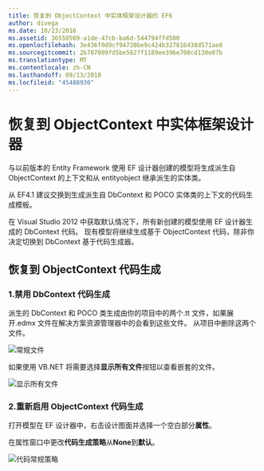 ```yaml
---
title: 恢复到 ObjectContext 中实体框架设计器的 EF6
author: divega
ms.date: 10/23/2016
ms.assetid: 36550569-a1de-47cb-ba6d-544794ffd500
ms.openlocfilehash: 3e436f0d9cf94720be9c424b327816438d571ae8
ms.sourcegitcommit: 2b787009fd5be5627f1189ee396e708cd130e07b
ms.translationtype: MT
ms.contentlocale: zh-CN
ms.lasthandoff: 09/13/2018
ms.locfileid: "45488930"
---
```

# <a name="reverting-to-objectcontext-in-entity-framework-designer"></a>恢复到 ObjectContext 中实体框架设计器
与以前版本的 Entity Framework 使用 EF 设计器创建的模型将生成派生自 ObjectContext 的上下文和从 entityobject 继承派生的实体类。

从 EF4.1 建议交换到生成派生自 DbContext 和 POCO 实体类的上下文的代码生成模板。

在 Visual Studio 2012 中获取默认情况下，所有新创建的模型使用 EF 设计器生成的 DbContext 代码。 现有模型将继续生成基于 ObjectContext 代码，除非你决定切换到 DbContext 基于代码生成器。

## <a name="reverting-back-to-objectcontext-code-generation"></a>恢复到 ObjectContext 代码生成

### <a name="1-disable-dbcontext-code-generation"></a>1.禁用 DbContext 代码生成

派生的 DbContext 和 POCO 类生成由你的项目中的两个.tt 文件，如果展开.edmx 文件在解决方案资源管理器中的会看到这些文件。 从项目中删除这两个文件。

![常规文件](~/ef6/media/codegenfiles.png)

如果使用 VB.NET 将需要选择**显示所有文件**按钮以查看嵌套的文件。

![显示所有文件](~/ef6/media/showallfiles.png)

### <a name="2-re-enable-objectcontext-code-generation"></a>2.重新启用 ObjectContext 代码生成

打开模型在 EF 设计器中，右击设计图面并选择一个空白部分**属性**。

在属性窗口中更改**代码生成策略**从**None**到**默认**。

![代码常规策略](~/ef6/media/codegenstrategy.png)
